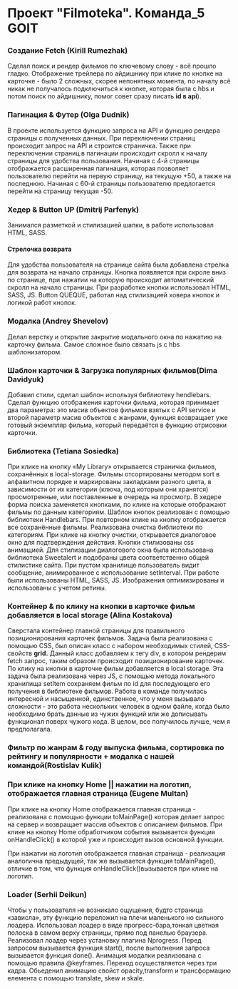 Проект "Filmoteka". Команда_5 GOIT
==================================

### Создание Fetch (Kirill Rumezhak)

Cделал поиск и рендер фильмов по ключевому слову - всё прошло гладко. Отображение трейлера
по айдишнику при клике по кнопке на карточке - было 2 сложных, скорее непонятных момента, по началу
всё никак не получалось подключиться к кнопке, которая была с hbs и потом поиск по айдишнику, помог
совет сразу писать **id в api**).

### Пагинация & Футер (Olga Dudnik)

В проекте используется функцию запроса на API и функцию рендера страницы с полученных данных. При
переключении страниц происходит запрос на API и строится страничка. Также при переключении страниц в пагинации
происходит скролл к началу страницы для удобства пользования. Начиная с 4-й страницы отображается расширенная
пагинация, которая позволяет пользователю перейти на первую страницу, на текущую +50, а также на последнюю.
Начиная с 60-й страницы пользователю предлогается перейти на страницу текущая -50.

### Хедер & Button UP (Dmitrij Parfenyk)

Занимался разметкой и стилизацией шапки, в работе использовал HTML, SASS.

#### Стрелочка возврата

Для удобства пользователя на странице сайта была добавлена стрелка для возврата на начало страницы.
Кнопка появляется при скроле вниз по странице, при нажатии на которую происходит автоматический скролл на начало
страницы. При разработке кнопки использовал HTML, SASS, JS. Button QUEQUE, работал над стилизацией ховера кнопок
и логикой работ кнопок.

### Модалка (Andrey Shevelov)

Делал верстку и открытие закрытие модального окна по нажатию на карточку фильма. Самое сложное было связать js
с hbs шаблонизатором.

### Шаблон карточки & Загрузка популярных фильмов(Dima Davidyuk)

Добавил стили, сделал шаблон используя библиотеку hendlebars.
Сделал функцию отображения карточки фильма, которая принимает два параметра: это масив объектов фильмов
взятых с API service и второй параметр масив объектов с жанрами, функция возвращает уже готовый экземпляр фильма,
который передаётся в функцию отрисовки карточки.

### Библиотека (Tetiana Sosiedka)

При клике на кнопку «My Library» открывается страничка фильмов, сохранённых в local-storage. Фильмы отсортированы
методом sort в алфавитном порядке и маркированы закладками разного цвета, в зависимости от их категории
(ключа, под которым они хранятся) просмотренные, или поставленные в очередь на просмотр.
В хедере форма поиска заменяется кнопками, по клике на которые отображают фильмы по данным категориям. Шаблон
кнопок реализован с помощью библиотеки Handlebars. При повторном клике на кнопку отображается все сохранённые
фильмы. Реализована очистка библиотеки по категориям. При клике на кнопку очистки, открывается диалоговое окно
для подтверждения действия. Кнопки стилизованы css анимащией. Для стилизации диалогового окна была использована
библиотека Sweetalert и подобраны цвета соответственно общей стилистике сайта. При пустом хранилище пользователь
видит сообщение, анимированное с использование setInterval.
При работе были использованы HTML, SASS, JS. Изображения оптимизированы и использованы с учетом ретины.

### Контейнер & по клику на кнопки в карточке фильм добавляется в local storage (Alina Kostakova)

Сверстала контейнер главной страницы для правильного позиционирования карточек фильмов. Задача была реализована
с помощью CSS, был описан класс с набором необходимых стилей, CSS-свойств **grid.** Данный класс добавляем к тегу div, в
котором рендерим fetch запрос, таким образом происходит позиционирование карточек. По клику на кнопки в карточке фильм
добавляется в local storage. Эта задача была реализована через JS, с помощью метода локального хранилища setItem
сохраняем фильм по id для последующего его получения в библиотеке фильмов. Работа в команде получилась интересной и
насыщенной, единственное, что у меня вызывало сложности - это работа нескольких человек в одном файле, когда было
необходимо брать данные из чужих функций или же дописывать функционал поверх чужого кода. В целом, все получилось
лучше, чем я предполагала.

### Фильтр по жанрам & году выпуска фильма, сортировка по рейтингу и популярности + модалка с нашей командой(Rostislav Kulik)

### При клике на кнопку Home || нажатии на логотип, отображается главная страница (Eugene Multan)

При клике на кнопку Home отображается главная страница - реализована с помощью функции toMainPage()
которая делает запрос на сервер и возвращает массив объектов с описанием фильмов. При клике на кнопку
Home обработчиком события вызывается функция onHandleClick() в которой уже и происходит вызов основной
функции.

При нажатии на логотип отображается главная страница - реализация аналогична предыдущей, так же
вызывается функция toMainPage(), отличие в том, что функция onHandleClick()вызывается при клике на
логотип.

### Loader (Serhii Deikun)

Чтобы у пользователя не возникало ощущения, будто страница «зависла», эту функцию переложил на плечи
маленького но сильного лоадера. Использовал лоадер в виде прогресс-бара,тонкая цветная полоска в самом
верху страницы, прямо под панелью браузера. Реализовал лоадер через установку плагина Nprogress.
Перед запросом вызывается функция start(), после выполнения запроса вызывается функция done().
Анимация модалки реализована с помощью правила @keyframes. Переход осуществляется через три кадра.
Обьеденил анимацию свойст opacity,transform и трансформацию елемента с помощью translate, skew и skale.
